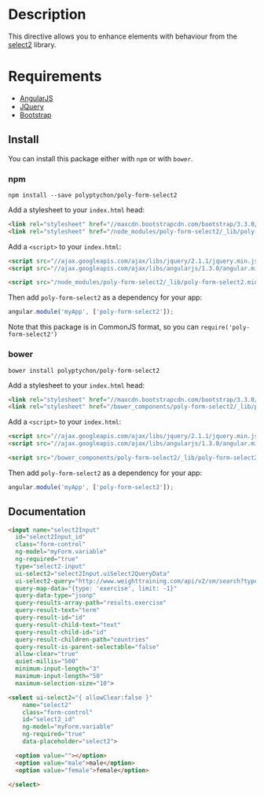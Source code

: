 # Description

This directive allows you to enhance elements with behaviour from the [select2](http://ivaynberg.github.io/select2/) library.

# Requirements

- [AngularJS](http://angularjs.org/)
- [JQuery](http://jquery.com/)
- [Bootstrap](https://github.com/twbs/bootstrap/)

## Install

You can install this package either with `npm` or with `bower`.

### npm

```shell
npm install --save polyptychon/poly-form-select2
```
Add a stylesheet to your `index.html` head:
```html
<link rel="stylesheet" href="//maxcdn.bootstrapcdn.com/bootstrap/3.3.0/css/bootstrap.min.css">
<link rel="stylesheet" href="/node_modules/poly-form-select2/_lib/poly-form-select2.css">
```

Add a `<script>` to your `index.html`:

```html
<script src="//ajax.googleapis.com/ajax/libs/jquery/2.1.1/jquery.min.js"></script>
<script src="//ajax.googleapis.com/ajax/libs/angularjs/1.3.0/angular.min.js"></script>

<script src="/node_modules/poly-form-select2/_lib/poly-form-select2.min.js"></script>
```

Then add `poly-form-select2` as a dependency for your app:

```javascript
angular.module('myApp', ['poly-form-select2']);
```

Note that this package is in CommonJS format, so you can `require('poly-form-select2')`

### bower

```shell
bower install polyptychon/poly-form-select2
```

Add a stylesheet to your `index.html` head:
```html
<link rel="stylesheet" href="//maxcdn.bootstrapcdn.com/bootstrap/3.3.0/css/bootstrap.min.css">
<link rel="stylesheet" href="/bower_components/poly-form-select2/_lib/poly-form-select2.css">
```

Add a `<script>` to your `index.html`:

```html
<script src="//ajax.googleapis.com/ajax/libs/jquery/2.1.1/jquery.min.js"></script>
<script src="//ajax.googleapis.com/ajax/libs/angularjs/1.3.0/angular.min.js"></script>

<script src="/bower_components/poly-form-select2/_lib/poly-form-select2.min.js"></script>
```

Then add `poly-form-select2` as a dependency for your app:

```javascript
angular.module('myApp', ['poly-form-select2']);
```

## Documentation

```html
<input name="select2Input"
  id="select2Input_id"
  class="form-control"
  ng-model="myForm.variable"
  ng-required="true"
  type="select2-input"
  ui-select2="select2Input.uiSelect2QueryData"
  ui-select2-query="http://www.weighttraining.com/api/v2/sm/search?types%5B%5D=:type&amp;amp;term=:value&amp;amp;limit=:limit"
  query-map-data="{type: 'exercise', limit: -1}"
  query-data-type="jsonp"
  query-results-array-path="results.exercise"
  query-result-text="term"
  query-result-id="id"
  query-result-child-text="text"
  query-result-child-id="id"
  query-result-children-path="countries"
  query-result-is-parent-selectable="false"
  allow-clear="true"
  quiet-millis="500"
  minimum-input-length="3"
  maximum-input-length="50"
  maximum-selection-size="10">
```

```html
<select ui-select2="{ allowClear:false }"
    name="select2"
    class="form-control"
    id="select2_id"
    ng-model="myForm.variable"
    ng-required="true"
    data-placeholder="select2">

  <option value=""></option>
  <option value="male">male</option>
  <option value="female">female</option>
  
</select>
```
